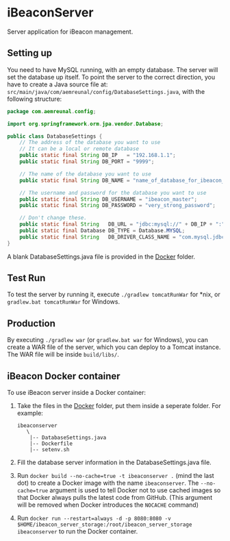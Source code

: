 iBeaconServer
=============

Server application for iBeacon management.

## Setting up

You need to have MySQL running, with an empty database. The server will set the database up itself. To point the server to the correct direction, you have to create a Java source file at: `src/main/java/com/aemreunal/config/DatabaseSettings.java`, with the following structure:

```java
package com.aemreunal.config;

import org.springframework.orm.jpa.vendor.Database;

public class DatabaseSettings {
    // The address of the database you want to use
    // It can be a local or remote database
    public static final String DB_IP   = "192.168.1.1";
    public static final String DB_PORT = "9999";

    // The name of the database you want to use
    public static final String DB_NAME = "name_of_database_for_ibeacon_server";

    // The username and password for the database you want to use
    public static final String DB_USERNAME = "ibeacon_master";
    public static final String DB_PASSWORD = "very_strong_password";

    // Don't change these.
    public static final String   DB_URL = "jdbc:mysql://" + DB_IP + ":" + DB_PORT + "/" + DB_NAME + "?useUnicode=true&characterEncoding=UTF-8";
    public static final Database DB_TYPE = Database.MYSQL;
    public static final String   DB_DRIVER_CLASS_NAME = "com.mysql.jdbc.Driver";
}
```

A blank DatabaseSettings.java file is provided in the [Docker](https://github.com/aemreunal/iBeaconServer/tree/master/Docker) folder.

## Test Run

To test the server by running it, execute `./gradlew tomcatRunWar` for *nix, or `gradlew.bat tomcatRunWar` for Windows.

## Production

By executing `./gradlew war` (or `gradlew.bat war` for Windows), you can create a WAR file of the server, which you can deploy to a Tomcat instance. The WAR file will be inside `build/libs/`.

## iBeacon Docker container

To use iBeacon server inside a Docker container:

1. Take the files in the [Docker](https://github.com/aemreunal/iBeaconServer/tree/master/Docker) folder, put them inside a seperate folder. For example:

    ```
    ibeaconserver
       \
        |-- DatabaseSettings.java
        |-- Dockerfile
        |-- setenv.sh
    ```

2. Fill the database server information in the DatabaseSettings.java file.

3. Run `docker build --no-cache=true -t ibeaconserver .` (mind the last dot) to create a Docker image with the name `ibeaconserver`. The ```--no-cache=true``` argument is used to tell Docker not to use cached images so that Docker always pulls the latest code from GitHub. (This argument will be removed when Docker introduces the ```NOCACHE``` command)

4. Run `docker run --restart=always -d -p 8080:8080 -v $HOME/ibeacon_server_storage:/root/ibeacon_server_storage ibeaconserver` to run the Docker container.

